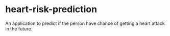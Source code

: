 # heart-risk-prediction
An application to predict if the person have chance of getting a heart attack in the future.
